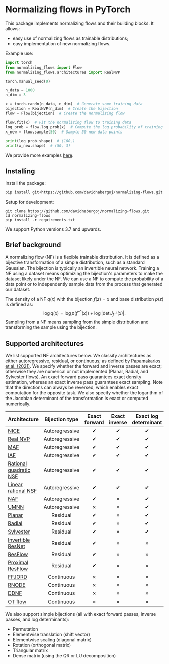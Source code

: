 # Normalizing flows in PyTorch

This package implements normalizing flows and their building blocks.
It allows:

* easy use of normalizing flows as trainable distributions;
* easy implementation of new normalizing flows.

Example use:

```python
import torch
from normalizing_flows import Flow
from normalizing_flows.architectures import RealNVP

torch.manual_seed(0)

n_data = 1000
n_dim = 3

x = torch.randn(n_data, n_dim)  # Generate some training data
bijection = RealNVP(n_dim)  # Create the bijection
flow = Flow(bijection)  # Create the normalizing flow

flow.fit(x)  # Fit the normalizing flow to training data
log_prob = flow.log_prob(x)  # Compute the log probability of training data
x_new = flow.sample(50)  # Sample 50 new data points

print(log_prob.shape)  # (100,)
print(x_new.shape)  # (50, 3)
```

We provide more examples [here](examples/).

## Installing

Install the package:

```
pip install git+https://github.com/davidnabergoj/normalizing-flows.git
```

Setup for development:

```
git clone https://github.com/davidnabergoj/normalizing-flows.git
cd normalizing-flows
pip install -r requirements.txt
```

We support Python versions 3.7 and upwards.

## Brief background

A normalizing flow (NF) is a flexible trainable distribution.
It is defined as a bijective transformation of a simple distribution, such as a standard Gaussian.
The bijection is typically an invertible neural network.
Training a NF using a dataset means optimizing the bijection's parameters to make the dataset likely under the NF.
We can use a NF to compute the probability of a data point or to independently sample data from the process that
generated our dataset.

The density of a NF $q(x)$ with the bijection $f(z) = x$ and base distribution $p(z)$ is defined as:
$$\log q(x) = \log p(f^{-1}(x)) + \log\left|\det J_{f^{-1}}(x)\right|.$$
Sampling from a NF means sampling from the simple distribution and transforming the sample using the bijection.

## Supported architectures

We list supported NF architectures below.
We classify architectures as either autoregressive, residual, or continuous; as defined
by [Papamakarios et al. (2021)](https://arxiv.org/abs/1912.02762).
We specify whether the forward and inverse passes are exact; otherwise they are numerical or not implemented (Planar,
Radial, and Sylvester flows).
An exact forward pass guarantees exact density estimation, whereas an exact inverse pass guarantees exact sampling.
Note that the directions can always be reversed, which enables exact computation for the opposite task.
We also specify whether the logarithm of the Jacobian determinant of the transformation is exact or computed numerically.

| Architecture                                                           	 | Bijection type           	 | Exact forward 	 | Exact inverse | Exact log determinant |
|--------------------------------------------------------------------------|:--------------------------:|:---------------:|:-------------:|:---------------------:|
| [NICE](http://arxiv.org/abs/1410.8516)                              	    |      Autoregressive 	      |     ✔     	     |       ✔       |           ✔           |
| [Real NVP](http://arxiv.org/abs/1605.08803)                         	    |      Autoregressive 	      |     ✔     	     |       ✔       |           ✔           |
| [MAF](http://arxiv.org/abs/1705.07057)                              	    |      Autoregressive 	      |     ✔     	     |       ✔       |           ✔           |
| [IAF](http://arxiv.org/abs/1606.04934)                              	    |      Autoregressive 	      |     ✔     	     |       ✔       |           ✔           |
| [Rational quadratic NSF](http://arxiv.org/abs/1906.04032)           	    |      Autoregressive 	      |     ✔     	     |       ✔       |           ✔           |
| [Linear rational NSF](http://arxiv.org/abs/2001.05168)              	    |      Autoregressive 	      |     ✔     	     |       ✔       |           ✔           |
| [NAF](http://arxiv.org/abs/1804.00779)                              	    |      Autoregressive 	      |     ✔     	     |       ✗       |           ✔           |
| [UMNN](http://arxiv.org/abs/1908.05164)                             	    |      Autoregressive 	      |     ✗     	     |       ✗       |           ✔           |
| [Planar](https://onlinelibrary.wiley.com/doi/abs/10.1002/cpa.21423) 	    |      Residual       	      |     ✔     	     |       ✗       |           ✔           | 
| [Radial](https://proceedings.mlr.press/v37/rezende15.html)          	    |      Residual       	      |     ✔     	     |       ✗       |           ✔           |
| [Sylvester](http://arxiv.org/abs/1803.05649)                        	    |      Residual       	      |     ✔     	     |       ✗       |           ✔           |
| [Invertible ResNet](http://arxiv.org/abs/1811.00995)                	    |      Residual       	      |     ✔     	     |       ✗       |           ✗           |
| [ResFlow](http://arxiv.org/abs/1906.02735)                          	    |      Residual       	      |     ✔     	     |       ✗       |           ✗           |
| [Proximal ResFlow](http://arxiv.org/abs/2211.17158)                 	    |      Residual       	      |     ✔     	     |       ✗       |           ✗           |
| [FFJORD](http://arxiv.org/abs/1810.01367)                           	    |      Continuous     	      |     ✗     	     |       ✗       |           ✗           |
| [RNODE](http://arxiv.org/abs/2002.02798)                            	    |      Continuous     	      |     ✗     	     |       ✗       |           ✗           |
| [DDNF](http://arxiv.org/abs/1810.03256)                             	    |      Continuous     	      |     ✗     	     |       ✗       |           ✗           |
| [OT flow](http://arxiv.org/abs/2006.00104)                          	    |      Continuous     	      |     ✗     	     |       ✗       |           ✗           |


We also support simple bijections (all with exact forward passes, inverse passes, and log determinants):

* Permutation
* Elementwise translation (shift vector)
* Elementwise scaling (diagonal matrix)
* Rotation (orthogonal matrix)
* Triangular matrix
* Dense matrix (using the QR or LU decomposition)
